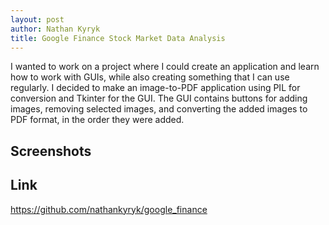 ```yaml
---
layout: post
author: Nathan Kyryk
title: Google Finance Stock Market Data Analysis
---
```


I wanted to work on a project where I could create an application and learn how to work with GUIs, while also creating something that I can use regularly. I decided to make an image-to-PDF application using PIL for conversion and Tkinter for the GUI. The GUI contains buttons for adding images, removing selected images, and converting the added images to PDF format, in the order they were added. 

## Screenshots

## Link
https://github.com/nathankyryk/google_finance
